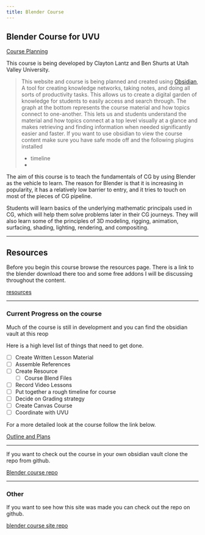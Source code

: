 ```yaml
---
title: Blender Course
---
```


## Blender Course for UVU

[Course Planning](blendercourse/coursevault/Course%20Planning.md)

This course is being developed by Clayton Lantz and Ben Shurts at Utah Valley University.

>This website and course is being planned and created using [Obsidian](https://obsidian.md/), A tool for creating knowledge networks, taking notes, and doing all sorts of productivity tasks. This allows us to create a digital garden of knowledge for students to easily access and search through. The graph at the bottom represents the course material and how topics connect to one-another. This lets us and students understand the material and how topics connect at a top level visually at a glance and makes retrieving and finding information when needed significantly easier and faster.
>If you want to use obsidian to view the course content make sure you have safe mode off and the following plugins installed
> -  timeline
> - 

The aim of this course is to teach the fundamentals of CG by using Blender as the vehicle to learn. The reason for Blender is that it is increasing in popularity, it has a relatively low barrier to entry, and it tries to touch on most of the pieces of CG pipeline.

Students will learn basics of the underlying mathematic principals used in CG, which will help them solve problems later in their CG journeys. They will also learn some of the principles of 3D modeling, rigging, animation, surfacing, shading, lighting, rendering, and compositing.

---
## Resources
Before you begin this course browse the resources page. There is a link to the blender download there too and some free addons I will be discussing throughout the content.

[resources](resources.md)

---
### Current Progress on the course

Much of the course is still in development and you can find the obsidian vault at this reop

Here is a high level list of things that need to get done.
- [ ] Create Written Lesson Material
- [ ] Assemble References
- [ ] Create Resource
  - [ ] Course Blend Files
- [ ] Record Video Lessons
- [ ] Put together a rough timeline for course
- [ ] Decide on Grading strategy
- [ ] Create Canvas Course
- [ ] Coordinate with UVU

For a more detailed look at the course follow the link below.

[Outline and Plans](blendercourse/coursevault/_index.md)

---

If you want to check out the course in your own obsidian vault clone the repo from github.



[Blender course repo](https://github.com/benshurts/blendercourse)




---
### Other

If you want to see how this site was made you can check out the repo on github.

[blender course site repo](https://github.com/benshurts/BlenderCourseSite)
